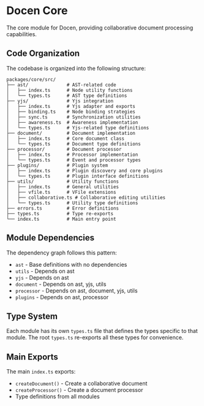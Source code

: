 # Docen Core

The core module for Docen, providing collaborative document processing capabilities.

## Code Organization

The codebase is organized into the following structure:

```
packages/core/src/
├── ast/              # AST-related code
│   ├── index.ts      # Node utility functions
│   └── types.ts      # AST type definitions
├── yjs/              # Yjs integration
│   ├── index.ts      # Yjs adapter and exports
│   ├── binding.ts    # Node binding strategies
│   ├── sync.ts       # Synchronization utilities
│   ├── awareness.ts  # Awareness implementation
│   └── types.ts      # Yjs-related type definitions
├── document/         # Document implementation
│   ├── index.ts      # Core document class
│   └── types.ts      # Document type definitions
├── processor/        # Document processor
│   ├── index.ts      # Processor implementation
│   └── types.ts      # Event and processor types
├── plugins/          # Plugin system
│   ├── index.ts      # Plugin discovery and core plugins
│   └── types.ts      # Plugin interface definitions
├── utils/            # Utility functions
│   ├── index.ts      # General utilities
│   ├── vfile.ts      # VFile extensions
│   ├── collaborative.ts # Collaborative editing utilities
│   └── types.ts      # Utility type definitions
├── errors.ts         # Error definitions
├── types.ts          # Type re-exports
└── index.ts          # Main entry point
```

## Module Dependencies

The dependency graph follows this pattern:

- `ast` - Base definitions with no dependencies
- `utils` - Depends on ast
- `yjs` - Depends on ast
- `document` - Depends on ast, yjs, utils
- `processor` - Depends on ast, document, yjs, utils
- `plugins` - Depends on ast, processor

## Type System

Each module has its own `types.ts` file that defines the types specific to that module. The root `types.ts` re-exports all these types for convenience.

## Main Exports

The main `index.ts` exports:

- `createDocument()` - Create a collaborative document
- `createProcessor()` - Create a document processor
- Type definitions from all modules
